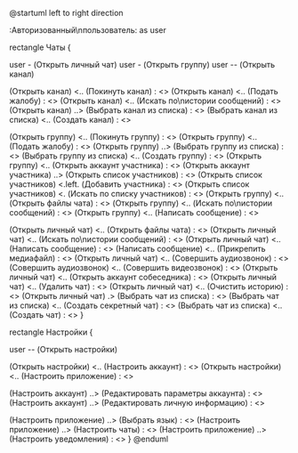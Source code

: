 @startuml
left to right direction

:Авторизованный\nпользователь: as user

rectangle Чаты {

user - (Открыть личный чат)
user - (Открыть группу)
user -- (Открыть канал)

(Открыть канал) <.. (Покинуть канал) : <<extend>>
(Открыть канал) <.. (Подать жалобу) : <<extend>>
(Открыть канал) <.. (Искать по\nистории сообщений) : <<extend>>
(Открыть канал) ..> (Выбрать канал из списка) : <<include>>
(Выбрать канал из списка) <.. (Создать канал) : <<extend>>

(Открыть группу) <.. (Покинуть группу) : <<extend>>
(Открыть группу) <.. (Подать жалобу) : <<extend>>
(Открыть группу) ..> (Выбрать группу из списка) : <<include>>
(Выбрать группу из списка) <.. (Создать группу) : <<extend>>
(Открыть группу) <.. (Открыть аккаунт участника) : <<extend>>
(Открыть аккаунт участника) ..> (Открыть список участников) : <<include>>
(Открыть список участников) <.left. (Добавить участника) : <<extend>>
(Открыть список участников) <. (Искать по списку участников) : <<extend>>
(Открыть группу) <.. (Открыть файлы чата) : <<extend>>
(Открыть группу) <.. (Искать по\nистории сообщений) : <<extend>>
(Открыть группу) <.. (Написать сообщение) : <<extend>>

(Открыть личный чат) <.. (Открыть файлы чата) : <<extend>>
(Открыть личный чат) <.. (Искать по\nистории сообщений) : <<extend>>
(Открыть личный чат) <.. (Написать сообщение) : <<extend>>
(Написать сообщение) <.. (Прикрепить медиафайл) : <<extend>>
(Открыть личный чат) <.. (Совершить аудиозвонок) : <<extend>>
(Совершить аудиозвонок) <.. (Совершить видеозвонок) : <<extend>>
(Открыть личный чат) <.. (Открыть аккаунт собеседника) : <<extend>>
(Открыть личный чат) <.. (Удалить чат) : <<extend>>
(Открыть личный чат) <.. (Очистить историю) : <<extend>>
(Открыть личный чат) .> (Выбрать чат из списка) : <<include>>
(Выбрать чат из списка) <.. (Создать секретный чат) : <<extend>>
(Выбрать чат из списка) <.. (Создать чат) : <<extend>>
}

rectangle Настройки {

user -- (Открыть настройки)

(Открыть настройки) <.. (Настроить аккаунт) : <<extend>>
(Открыть настройки) <.. (Настроить приложение) : <<extend>>

(Настроить аккаунт) ..> (Редактировать параметры аккаунта) : <<include>>
(Настроить аккаунт) ..> (Редактировать личную информацию) : <<include>>

(Настроить приложение) ..> (Выбрать язык) : <<include>>
(Настроить приложение) ..> (Настроить чаты) : <<include>>
(Настроить приложение) ..> (Настроить уведомления) : <<include>>
}
@enduml
